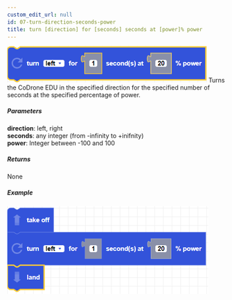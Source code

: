 ```yaml
---
custom_edit_url: null
id: 07-turn-direction-seconds-power
title: turn [direction] for [seconds] seconds at [power]% power
---
```


![turn direction seconds power image](turn_direction_seconds_power.PNG)
Turns the CoDrone EDU in the specified direction for the specified number of seconds at the specified percentage of power.

##### Parameters
**direction**: left, right <br /> 
**seconds**: any integer (from -infinity to +inifnity) <br /> 
**power**: Integer between -100 and 100

##### Returns

None

##### Example

![turn direction seconds power example](turn_direction_seconds_power_example.PNG)
